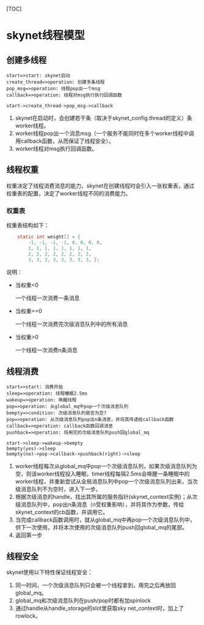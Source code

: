 [TOC]

# skynet线程模型



## 创建多线程

```flow
start=>start: skynet启动
create_thread=>operation: 创建多条线程
pop_msg=>operation: 线程pop出一个msg
callback=>operation: 线程对msg执行执行回调函数

start->create_thread->pop_msg->callback
```

1. skynet在启动时，会创建若干条（取决于skynet_config.thread的定义）条worker线程。
2. worker线程pop出一个消息msg（一个服务不能同时在多个worker线程中调用callback函数，从而保证了线程安全）。
3. worker线程对msg执行回调函数。



## 线程权重

权重决定了线程消费消息的能力，skynet在创建线程时会引入一张权重表，通过权重表的配置，决定了worker线程不同的消费能力。

### 权重表

权重表结构如下：

```c
	static int weight[] = { 
		-1, -1, -1, -1, 0, 0, 0, 0,
		1, 1, 1, 1, 1, 1, 1, 1, 
		2, 2, 2, 2, 2, 2, 2, 2, 
		3, 3, 3, 3, 3, 3, 3, 3, };
```

说明：

- 当权重<0

  一个线程一次消费一条消息

- 当权重==0

  一个线程一次消费完次级消息队列中的所有消息

- 当权重>0

  一个线程一次消费n条消息



## 线程消费

```flow
start=>start: 消费开始
sleep=>operation: 线程睡眠2.5ms
wakeup=>operation: 唤醒线程
pop=>operation: 从global_mq中pop一个次级消息队列
bempty=>condition: 次级消息队列是否为空?
pop=>operation: 从次级消息队列pop出n条消息，并将其传递给callback函数
callback=>operation: callback函数回调消息
pushback=>operation: 将用完的次级消息队列push回global_mq

start->sleep->wakeup->bempty
bempty(yes)->sleep
bempty(no)->pop->callback->pushback(right)->sleep
```

1. worker线程每次从global_mq中pop一个次级消息队列，如果次级消息队列为空，则该worker线程投入睡眠，timer线程每隔2.5ms会唤醒一条睡眠中的worker线程，并重新尝试从全局消息队列中pop一个次级消息队列出来，当次级消息队列不为空时，进入下一步。
2. 根据次级消息的handle，找出其所属的服务指针(skynet_context实例)；从次级消息队列中，pop出n条消息（n受权重影响），并将其作为参数，传给skynet_context的cb函数，并调用它。
3. 当完成callback函数调用时，就从global_mq中再pop一个次级消息队列中，供下一次使用，并将本次使用的次级消息队列push回global_mq的尾部。
4. 返回第一步



## 线程安全

skynet使用以下特性保证线程安全：

1. 同一时间，一个次级消息队列只会被一个线程拿到，用完之后再放回global_mq。
2. global_mq和次级消息队列在push/pop时都有加spinlock
3. 通过handle从handle_storage的slot里获取sky net_context时，加上了rowlock。

